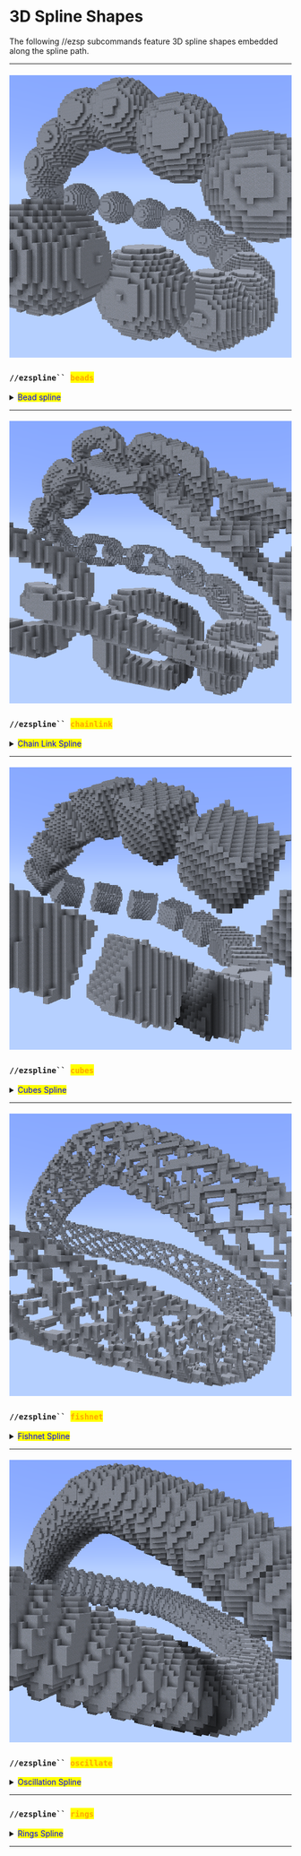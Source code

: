 # 3D Spline Shapes

The following //ezsp subcommands feature 3D spline shapes embedded along the spline path.

***

#### ![](../../.gitbook/assets/SplinesBeads.png)

### `//ezspline`` `<mark style="color:orange;">`beads`</mark>

<details>

<summary><mark style="color:blue;">Bead spline</mark></summary>

**`//ezsp beads <pattern>`** [**`<radii>`**](common-parameters.md#radius-progression-less-than-radii-greater-than) [**`[-t <angle>]`**](common-parameters.md#twist-t-less-than-angle-greater-than) [**`[-p <kbParameters>]`**](common-parameters.md#kochanek-bartel-parameters-p-less-than-kbparameters-greater-than) [**`[-q <quality>]`**](common-parameters.md#quality-q-less-than-quality-greater-than) [**`[-n <normalMode>]`**](common-parameters.md#spline-normal-mode-n-less-than-normalmode-greater-than) [**`[-h]`**](common-parameters.md#ingame-help-page-h)

Generates a beads-shaped spline along the selected positions.

* **`<Pattern>`**:
  * Specifies the block(s) the spline is made out of.

The remaining arguments are outlined on the [Common Parameters](common-parameters.md) subpage.

</details>

***

#### ![](../../.gitbook/assets/SplinesChainlink.png)

### `//ezspline`` `<mark style="color:orange;">`chainlink`</mark>

<details>

<summary><mark style="color:blue;">Chain Link Spline</mark></summary>

**`//ezsp chainlink <pattern>`** [**`<radii>`**](common-parameters.md#radius-progression-less-than-radii-greater-than) **`[extrusion] [inner] [offset] [major]`** **`[minor] [stretch]`** [**`[-t <angle>]`**](common-parameters.md#twist-t-less-than-angle-greater-than) [**`[-p <kbParameters>]`**](common-parameters.md#kochanek-bartel-parameters-p-less-than-kbparameters-greater-than) [**`[-q <quality>]`**](common-parameters.md#quality-q-less-than-quality-greater-than) [**`[-n <normalMode>]`**](common-parameters.md#spline-normal-mode-n-less-than-normalmode-greater-than) [**`[-h]`**](common-parameters.md#ingame-help-page-h)

Generates a chainlink-shaped spline along the selected positions.

* **`<Pattern>`**:
  * Specifies the block(s) the spline is made out of.
* **`[extrusion]`** (Default: 0.2):
  * The amount to length to add for each individual link along the chain.
* **`[inner]`** (Default: 1.0):
  * The inner radius ratio of each link.
* **`[offset]`** (Default: 0.0):
  * Amount to offset each link by, adjusting the overlap of the links in the chain.
* **`[major]`** (Default: 3.0):
  * The exponent defining the outer shape of an individual chain link.
* **`[minor]`** (Default: 3.0):
  * The exponent defining the shape of the cross-section of an individual chain link.
* **`[stretch]`** (Default: 1.0):
  * The stretch factor for the entire spline along the path.

We provide an interactive 3D plot to play around with all chain-link parameters: [<mark style="background-color:purple;">https://www.desmos.com/3d/zy2vtwkeg3</mark>](https://www.desmos.com/3d/zy2vtwkeg3)

The remaining arguments are outlined on the [Common Parameters](common-parameters.md) subpage.

</details>

***

#### ![](../../.gitbook/assets/SplinesCubes.png)

### `//ezspline`` `<mark style="color:orange;">`cubes`</mark>

<details>

<summary><mark style="color:blue;">Cubes Spline</mark></summary>

**`//ezsp cubes <pattern>`** [**`<radii>`**](common-parameters.md#radius-progression-less-than-radii-greater-than) **`[gap]`** [**`[-t <angle>]`**](common-parameters.md#twist-t-less-than-angle-greater-than) [**`[-p <kbParameters>]`**](common-parameters.md#kochanek-bartel-parameters-p-less-than-kbparameters-greater-than) [**`[-q <quality>]`**](common-parameters.md#quality-q-less-than-quality-greater-than) [**`[-n <normalMode>]`**](common-parameters.md#spline-normal-mode-n-less-than-normalmode-greater-than) [**`[-h]`**](common-parameters.md#ingame-help-page-h)

Generates a chainlink-shaped spline along the selected positions.

* **`<Pattern>`**:
  * Specifies the block(s) the spline is made out of.
* **`[gap]`** (Default: 1.0):
  * Sets the gap between cubes

The remaining arguments are outlined on the [Common Parameters](common-parameters.md) subpage.

</details>

***

#### ![](../../.gitbook/assets/SplinesFishnet.png)

### `//ezspline`` `<mark style="color:orange;">`fishnet`</mark>

<details>

<summary><mark style="color:blue;">Fishnet Spline</mark></summary>

**`//ezsp fishnet <pattern>`** [**`<radii>`**](common-parameters.md#radius-progression-less-than-radii-greater-than) **`[spacing] [depth] [width]`** [**`[-t <angle>]`**](common-parameters.md#twist-t-less-than-angle-greater-than) [**`[-p <kbParameters>]`**](common-parameters.md#kochanek-bartel-parameters-p-less-than-kbparameters-greater-than) [**`[-q <quality>]`**](common-parameters.md#quality-q-less-than-quality-greater-than) [**`[-n <normalMode>]`**](common-parameters.md#spline-normal-mode-n-less-than-normalmode-greater-than) [**`[-h]`**](common-parameters.md#ingame-help-page-h)

Generates a fishnet-shaped spline along the selected positions.

* **`<Pattern>`**:
  * Specifies the block(s) the spline is made out of.
* **`[spacing]`** (Default: 10):
  * The distance between the strings of the net. Measured in blocks.
* **`[depth]`** (Default: 2):
  * The depth of each string within the net. How much it protrudes towards the center of the spline. Measured in blocks.
* **`[width]`** (Default: 2):
  * The width of each string. Measured in blocks.

The remaining arguments are outlined on the [Common Parameters](common-parameters.md) subpage.

</details>

***

#### ![](../../.gitbook/assets/SplineOscillate.png)

### `//ezspline`` `<mark style="color:orange;">`oscillate`</mark>

<details>

<summary><mark style="color:blue;">Oscillation Spline</mark></summary>

**`//ezsp oscillate <pattern>`** [**`<radii>`**](common-parameters.md#radius-progression-less-than-radii-greater-than) **`[depth] [interval]`** [**`[-t <angle>]`**](common-parameters.md#twist-t-less-than-angle-greater-than) [**`[-p <kbParameters>]`**](common-parameters.md#kochanek-bartel-parameters-p-less-than-kbparameters-greater-than) [**`[-q <quality>]`**](common-parameters.md#quality-q-less-than-quality-greater-than) [**`[-n <normalMode>]`**](common-parameters.md#spline-normal-mode-n-less-than-normalmode-greater-than) [**`[-h]`**](common-parameters.md#ingame-help-page-h)

Generates a spline with an oscillating thickness along the selected positions.

* **`<Pattern>`**:
  * Specifies the block(s) the spline is made out of.
* **`[depth]`** (Default: 2):
  * Specifies how many blocks deep the ridges cut into the surface of the spline, measured in blocks.
* **`[interval]`** (Default: 5):
  * Specifies the distance between each ridge, measured in blocks.

The remaining arguments are outlined on the [Common Parameters](common-parameters.md) subpage.

</details>

***

####

### `//ezspline`` `<mark style="color:orange;">`rings`</mark>

<details>

<summary><mark style="color:blue;">Rings Spline</mark></summary>

**`//ezsp rings <pattern>`** [**`<radii>`**](common-parameters.md#radius-progression-less-than-radii-greater-than) **`[count] [thickness] [innerRadius]`** [**`[-t <angle>]`**](common-parameters.md#twist-t-less-than-angle-greater-than) [**`[-p <kbParameters>]`**](common-parameters.md#kochanek-bartel-parameters-p-less-than-kbparameters-greater-than) [**`[-q <quality>]`**](common-parameters.md#quality-q-less-than-quality-greater-than) [**`[-n <normalMode>]`**](common-parameters.md#spline-normal-mode-n-less-than-normalmode-greater-than) [**`[-h]`**](common-parameters.md#ingame-help-page-h)

Generates a spline of rings along the selected positions.

* **`<Pattern>`**:
  * Specifies the block(s) the spline is made out of.
* **`[count]`** (Default: 8):
  * Determines the number of rings.
* **`[thickness]`** (Default: 3.0):
  * Determines the width of each ring in the direction of the spline path, measured in blocks.
* **`[innerRadius]`** (Default: 0.7):
  * A value between 0 and 1, determining the size of the central hole in the ring.

The remaining arguments are outlined on the [Common Parameters](common-parameters.md) subpage.

</details>

***
